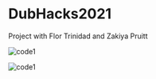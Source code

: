 # DubHacks2021
Project with Flor Trinidad and Zakiya Pruitt














![code1](https://user-images.githubusercontent.com/60279988/138573885-3ff38cdb-8f4f-4ece-b48a-8acb2cd1d82a.png)

![code1](https://user-images.githubusercontent.com/93059781/138574054-e6940b9c-24f5-48fc-b2cf-836b1ced7748.png)


